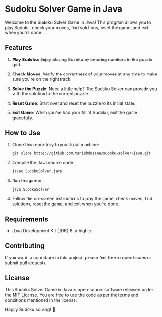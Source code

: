 # Sudoku Solver Game in Java

Welcome to the Sudoku Solver Game in Java! This program allows you to play Sudoku, check your moves, find solutions, reset the game, and exit when you're done.

## Features

1. **Play Sudoku**: Enjoy playing Sudoku by entering numbers in the puzzle grid. 

2. **Check Moves**: Verify the correctness of your moves at any time to make sure you're on the right track.

3. **Solve the Puzzle**: Need a little help? The Sudoku Solver can provide you with the solution to the current puzzle.

4. **Reset Game**: Start over and reset the puzzle to its initial state.

5. **Exit Game**: When you've had your fill of Sudoku, exit the game gracefully.

## How to Use

1. Clone this repository to your local machine:

    ```bash
    git clone https://github.com/tanishdusane/sudoku-solver-java.git
    ```

2. Compile the Java source code:

    ```bash
    javac SudokuSolver.java
    ```

3. Run the game:

    ```bash
    java SudokuSolver
    ```

4. Follow the on-screen instructions to play the game, check moves, find solutions, reset the game, and exit when you're done.

## Requirements

- Java Development Kit (JDK) 8 or higher.

## Contributing

If you want to contribute to this project, please feel free to open issues or submit pull requests.

## License

This Sudoku Solver Game in Java is open-source software released under the [MIT License](LICENSE). You are free to use the code as per the terms and conditions mentioned in the license.

Happy Sudoku solving! 🎲
